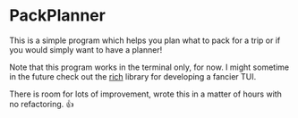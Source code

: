 # PackPlanner
This is a simple program which helps you plan what to pack for a trip or if you would simply want to have a planner!

Note that this program works in the terminal only, for now. I might sometime in the future check out the [rich](https://github.com/willmcgugan/rich) library for developing a fancier TUI.

There is room for lots of improvement, wrote this in a matter of hours with no refactoring. 👍
